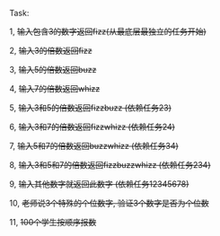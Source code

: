 Task:

1, ~~输入包含3的数字返回fizz(从最底层最独立的任务开始)~~

2, ~~输入3的倍数返回fizz~~

3, ~~输入5的倍数返回buzz~~

4, ~~输入7的倍数返回whizz~~

5, ~~输入3和5的倍数返回fizzbuzz (依赖任务23)~~

6, ~~输入3和7的倍数返回fizzwhizz (依赖任务24)~~

7, ~~输入5和7的倍数返回buzzwhizz (依赖任务34)~~

8, ~~输入3和5和7的倍数返回fizzbuzzwhizz (依赖任务234)~~

9, ~~输入其他数字就返回此数字 (依赖任务12345678)~~

10, ~~老师说3个特殊的个位数字, 验证3个数字是否为个位数~~

11, ~~100个学生按顺序报数~~